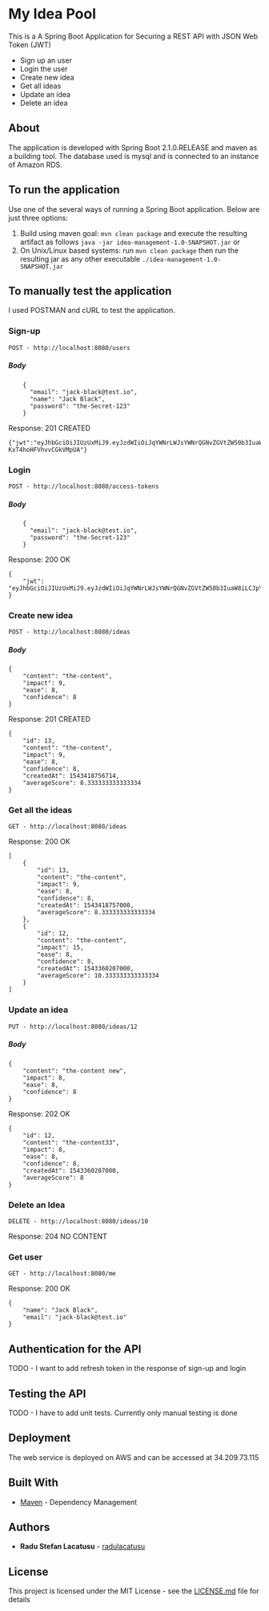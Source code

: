 # My Idea Pool

This is a A Spring Boot Application for Securing a REST API with JSON Web Token (JWT)
* Sign up an user
* Login the user
* Create new idea
* Get all ideas
* Update an idea
* Delete an idea

## About

The application is developed with Spring Boot 2.1.0.RELEASE and maven as a building tool.
The database used is mysql and is connected to an instance of Amazon RDS.

## To run the application
Use one of the several ways of running a Spring Boot application. Below are just three options:

1. Build using maven goal: `mvn clean package` and execute the resulting artifact as follows `java -jar idea-management-1.0-SNAPSHOT.jar` or
2. On Unix/Linux based systems: run `mvn clean package` then run the resulting jar as any other executable `./idea-management-1.0-SNAPSHOT.jar`


## To manually test the application

I used POSTMAN and cURL to test the application. 

### Sign-up
```
POST - http://localhost:8080/users
```
##### Body
```
    {
      "email": "jack-black@test.io",
      "name": "Jack Black",
      "password": "the-Secret-123"
    }
```
Response: 201 CREATED
```
{"jwt":"eyJhbGciOiJIUzUxMiJ9.eyJzdWIiOiJqYWNrLWJsYWNrQGNvZGVtZW50b3IuaW8iLCJpYXQiOjE1NDMzNDA0NTksImV4cCI6MTU0MzM0MTA1OX0.gTAHDLaI23Ga49gfTi2ytshg5ot5e8TKzNxkgptvRdfclliNDDLg0BzquLrSvFyiv-KxT4hoHFVhvvCGkVMpUA"}
```
### Login
```
POST - http://localhost:8080/access-tokens
```
##### Body
```
    {
      "email": "jack-black@test.io",
      "password": "the-Secret-123"
    }
```
Response: 200 OK
```
{
    "jwt": "eyJhbGciOiJIUzUxMiJ9.eyJzdWIiOiJqYWNrLWJsYWNrQGNvZGVtZW50b3IuaW8iLCJpYXQiOjE1NDMzNjAxMDQsImV4cCI6MTU0MzM2MDcwNH0.eQyUFPM1TkEK38hdobXelDpMXegS730B4NNpEebkQI1h1JP9Ww0DhDG2QBGqRrTTtQ4NShR83MVdPXpoHak4hA"
}
```
### Create new idea
```
POST - http://localhost:8080/ideas
```
##### Body
```
{
    "content": "the-content",
    "impact": 9,
    "ease": 8,
    "confidence": 8
}
```
Response: 201 CREATED
```
{
    "id": 13,
    "content": "the-content",
    "impact": 9,
    "ease": 8,
    "confidence": 8,
    "createdAt": 1543418756714,
    "averageScore": 8.333333333333334
}
```
### Get all the ideas
```
GET - http://localhost:8080/ideas
```
Response: 200 OK
```
[
    {
        "id": 13,
        "content": "the-content",
        "impact": 9,
        "ease": 8,
        "confidence": 8,
        "createdAt": 1543418757000,
        "averageScore": 8.333333333333334
    },
    {
        "id": 12,
        "content": "the-content",
        "impact": 15,
        "ease": 8,
        "confidence": 8,
        "createdAt": 1543360207000,
        "averageScore": 10.333333333333334
    }
]
```
### Update an idea
```
PUT - http://localhost:8080/ideas/12
```
##### Body
```
{
    "content": "the-content new",
    "impact": 8,
    "ease": 8,
    "confidence": 8
}
```
Response: 202 OK
```
{
    "id": 12,
    "content": "the-content33",
    "impact": 8,
    "ease": 8,
    "confidence": 8,
    "createdAt": 1543360207000,
    "averageScore": 8
}
```
### Delete an Idea
```
DELETE - http://localhost:8080/ideas/10
```
Response: 204 NO CONTENT

### Get user
```
GET - http://localhost:8080/me
```
Response: 200 OK
```
{
    "name": "Jack Black",
    "email": "jack-black@test.io"
}
```

## Authentication for the API

TODO - I want to add refresh token in the response of sign-up and login

## Testing the API

TODO - I have to add unit tests. Currently only manual testing is done

## Deployment

The web service is deployed on AWS and can be accessed at 34.209.73.115

## Built With

* [Maven](https://maven.apache.org/) - Dependency Management

## Authors

* **Radu Stefan Lacatusu** - [radulacatusu](https://github.com/radulacatusu/)

## License

This project is licensed under the MIT License - see the [LICENSE.md](LICENSE.md) file for details